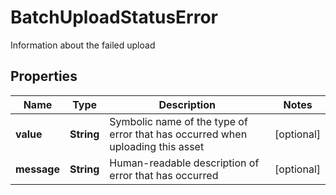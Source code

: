 

# BatchUploadStatusError

Information about the failed upload

## Properties

| Name | Type | Description | Notes |
|------------ | ------------- | ------------- | -------------|
|**value** | **String** | Symbolic name of the type of error that has occurred when uploading this asset |  [optional] |
|**message** | **String** | Human-readable description of error that has occurred |  [optional] |



